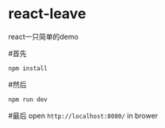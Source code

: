 # react-leave
react一只简单的demo

#首先
``` bash
npm install
```

#然后
``` bash
npm run dev
```

#最后
open `http://localhost:8080/` in brower
